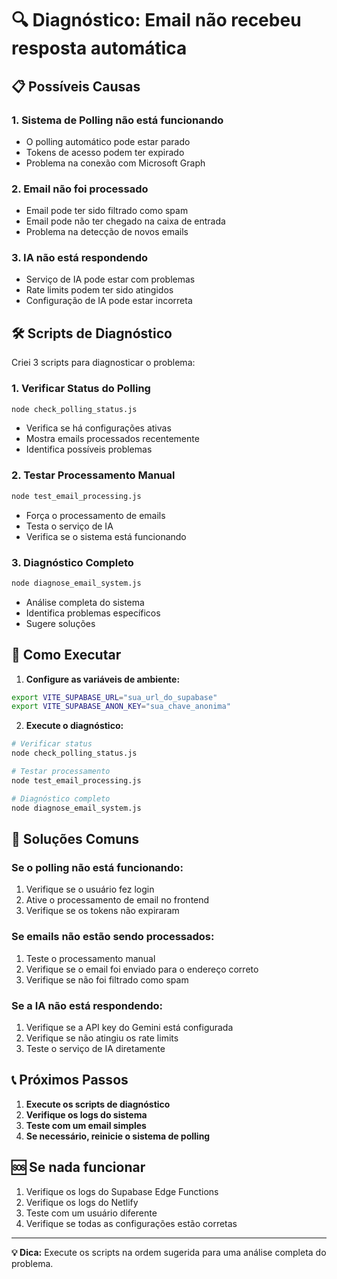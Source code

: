 # 🔍 Diagnóstico: Email não recebeu resposta automática

## 📋 Possíveis Causas

### 1. **Sistema de Polling não está funcionando**
- O polling automático pode estar parado
- Tokens de acesso podem ter expirado
- Problema na conexão com Microsoft Graph

### 2. **Email não foi processado**
- Email pode ter sido filtrado como spam
- Email pode não ter chegado na caixa de entrada
- Problema na detecção de novos emails

### 3. **IA não está respondendo**
- Serviço de IA pode estar com problemas
- Rate limits podem ter sido atingidos
- Configuração de IA pode estar incorreta

## 🛠️ Scripts de Diagnóstico

Criei 3 scripts para diagnosticar o problema:

### 1. **Verificar Status do Polling**
```bash
node check_polling_status.js
```
- Verifica se há configurações ativas
- Mostra emails processados recentemente
- Identifica possíveis problemas

### 2. **Testar Processamento Manual**
```bash
node test_email_processing.js
```
- Força o processamento de emails
- Testa o serviço de IA
- Verifica se o sistema está funcionando

### 3. **Diagnóstico Completo**
```bash
node diagnose_email_system.js
```
- Análise completa do sistema
- Identifica problemas específicos
- Sugere soluções

## 🚀 Como Executar

1. **Configure as variáveis de ambiente:**
```bash
export VITE_SUPABASE_URL="sua_url_do_supabase"
export VITE_SUPABASE_ANON_KEY="sua_chave_anonima"
```

2. **Execute o diagnóstico:**
```bash
# Verificar status
node check_polling_status.js

# Testar processamento
node test_email_processing.js

# Diagnóstico completo
node diagnose_email_system.js
```

## 🔧 Soluções Comuns

### Se o polling não está funcionando:
1. Verifique se o usuário fez login
2. Ative o processamento de email no frontend
3. Verifique se os tokens não expiraram

### Se emails não estão sendo processados:
1. Teste o processamento manual
2. Verifique se o email foi enviado para o endereço correto
3. Verifique se não foi filtrado como spam

### Se a IA não está respondendo:
1. Verifique se a API key do Gemini está configurada
2. Verifique se não atingiu os rate limits
3. Teste o serviço de IA diretamente

## 📞 Próximos Passos

1. **Execute os scripts de diagnóstico**
2. **Verifique os logs do sistema**
3. **Teste com um email simples**
4. **Se necessário, reinicie o sistema de polling**

## 🆘 Se nada funcionar

1. Verifique os logs do Supabase Edge Functions
2. Verifique os logs do Netlify
3. Teste com um usuário diferente
4. Verifique se todas as configurações estão corretas

---

**💡 Dica:** Execute os scripts na ordem sugerida para uma análise completa do problema.
